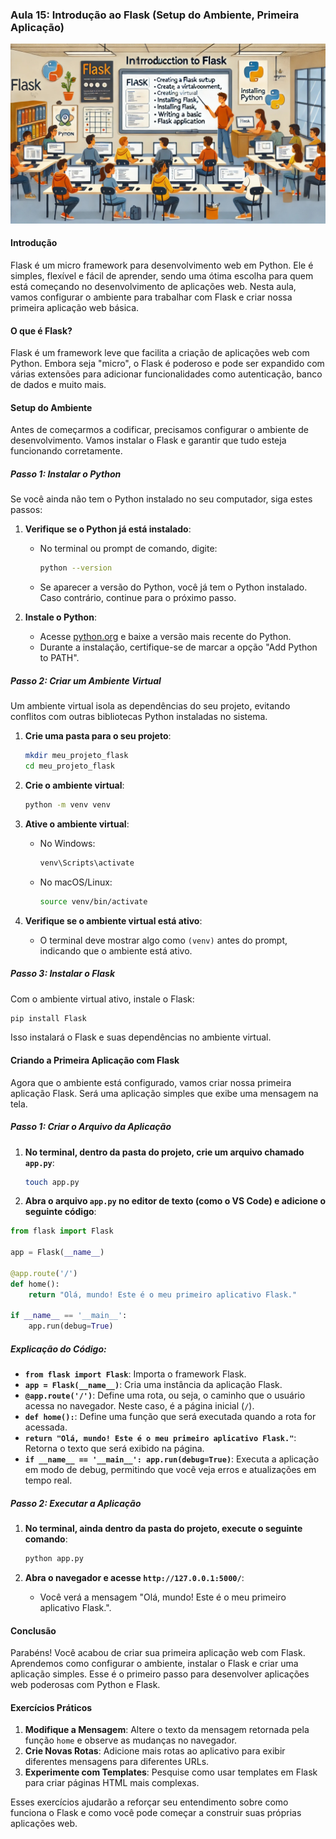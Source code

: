 ### Aula 15: Introdução ao Flask (Setup do Ambiente, Primeira Aplicação)
![](./assets/15.jpeg)
#### Introdução

Flask é um micro framework para desenvolvimento web em Python. Ele é simples, flexível e fácil de aprender, sendo uma ótima escolha para quem está começando no desenvolvimento de aplicações web. Nesta aula, vamos configurar o ambiente para trabalhar com Flask e criar nossa primeira aplicação web básica.

#### O que é Flask?

Flask é um framework leve que facilita a criação de aplicações web com Python. Embora seja "micro", o Flask é poderoso e pode ser expandido com várias extensões para adicionar funcionalidades como autenticação, banco de dados e muito mais.

#### Setup do Ambiente

Antes de começarmos a codificar, precisamos configurar o ambiente de desenvolvimento. Vamos instalar o Flask e garantir que tudo esteja funcionando corretamente.

##### Passo 1: Instalar o Python

Se você ainda não tem o Python instalado no seu computador, siga estes passos:

1. **Verifique se o Python já está instalado**:
   - No terminal ou prompt de comando, digite:
     ```sh
     python --version
     ```
   - Se aparecer a versão do Python, você já tem o Python instalado. Caso contrário, continue para o próximo passo.

2. **Instale o Python**:
   - Acesse [python.org](https://www.python.org/) e baixe a versão mais recente do Python.
   - Durante a instalação, certifique-se de marcar a opção "Add Python to PATH".

##### Passo 2: Criar um Ambiente Virtual

Um ambiente virtual isola as dependências do seu projeto, evitando conflitos com outras bibliotecas Python instaladas no sistema.

1. **Crie uma pasta para o seu projeto**:
   ```sh
   mkdir meu_projeto_flask
   cd meu_projeto_flask
   ```

2. **Crie o ambiente virtual**:
   ```sh
   python -m venv venv
   ```

3. **Ative o ambiente virtual**:
   - No Windows:
     ```sh
     venv\Scripts\activate
     ```
   - No macOS/Linux:
     ```sh
     source venv/bin/activate
     ```

4. **Verifique se o ambiente virtual está ativo**:
   - O terminal deve mostrar algo como `(venv)` antes do prompt, indicando que o ambiente está ativo.

##### Passo 3: Instalar o Flask

Com o ambiente virtual ativo, instale o Flask:

```sh
pip install Flask
```

Isso instalará o Flask e suas dependências no ambiente virtual.

#### Criando a Primeira Aplicação com Flask

Agora que o ambiente está configurado, vamos criar nossa primeira aplicação Flask. Será uma aplicação simples que exibe uma mensagem na tela.

##### Passo 1: Criar o Arquivo da Aplicação

1. **No terminal, dentro da pasta do projeto, crie um arquivo chamado `app.py`**:
   ```sh
   touch app.py
   ```

2. **Abra o arquivo `app.py` no editor de texto (como o VS Code) e adicione o seguinte código**:

```python
from flask import Flask

app = Flask(__name__)

@app.route('/')
def home():
    return "Olá, mundo! Este é o meu primeiro aplicativo Flask."

if __name__ == '__main__':
    app.run(debug=True)
```

##### Explicação do Código:

- **`from flask import Flask`**: Importa o framework Flask.
- **`app = Flask(__name__)`**: Cria uma instância da aplicação Flask.
- **`@app.route('/')`**: Define uma rota, ou seja, o caminho que o usuário acessa no navegador. Neste caso, é a página inicial (`/`).
- **`def home():`**: Define uma função que será executada quando a rota for acessada.
- **`return "Olá, mundo! Este é o meu primeiro aplicativo Flask."`**: Retorna o texto que será exibido na página.
- **`if __name__ == '__main__': app.run(debug=True)`**: Executa a aplicação em modo de debug, permitindo que você veja erros e atualizações em tempo real.

##### Passo 2: Executar a Aplicação

1. **No terminal, ainda dentro da pasta do projeto, execute o seguinte comando**:
   ```sh
   python app.py
   ```

2. **Abra o navegador e acesse `http://127.0.0.1:5000/`**:
   - Você verá a mensagem "Olá, mundo! Este é o meu primeiro aplicativo Flask.".

#### Conclusão

Parabéns! Você acabou de criar sua primeira aplicação web com Flask. Aprendemos como configurar o ambiente, instalar o Flask e criar uma aplicação simples. Esse é o primeiro passo para desenvolver aplicações web poderosas com Python e Flask.

#### Exercícios Práticos

1. **Modifique a Mensagem**: Altere o texto da mensagem retornada pela função `home` e observe as mudanças no navegador.
2. **Crie Novas Rotas**: Adicione mais rotas ao aplicativo para exibir diferentes mensagens para diferentes URLs.
3. **Experimente com Templates**: Pesquise como usar templates em Flask para criar páginas HTML mais complexas.

Esses exercícios ajudarão a reforçar seu entendimento sobre como funciona o Flask e como você pode começar a construir suas próprias aplicações web.